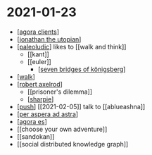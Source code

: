 # 2021-01-23

- [[agora clients]]
- [[jonathan the utopian]]
- [[paleoludic]] likes to [[walk and think]]
  - [[kant]]
  - [[euler]]
    - [[seven bridges of königsberg]]
- [[walk]]
- [[robert axelrod]]
  - [[prisoner's dilemma]]
  - [[sharpie]]
- [[push]] [[2021-02-05]] talk to [[ablueashna]]
- [[per aspera ad astra]]
- [[agora es]]
- [[choose your own adventure]]
- [[sandokan]]
- [[social distributed knowledge graph]]

[//begin]: # "Autogenerated link references for markdown compatibility"
[agora clients]: ../agora-clients "Agora Clients"
[jonathan the utopian]: ../jonathan-the-utopian "Jonathan the Utopian"
[paleoludic]: ../paleoludic "Paleoludic"
[seven bridges of königsberg]: ../seven-bridges-of-königsberg "Seven Bridges of Königsberg"
[walk]: ../walk "Walk"
[robert axelrod]: ../robert-axelrod "Robert Axelrod"
[sharpie]: ../sharpie "Sharpie"
[push]: ../push "Push"
[per aspera ad astra]: ../per-aspera-ad-astra "Per Aspera Ad Astra"
[agora es]: ../agora-es "Agora Es"
[//end]: # "Autogenerated link references"